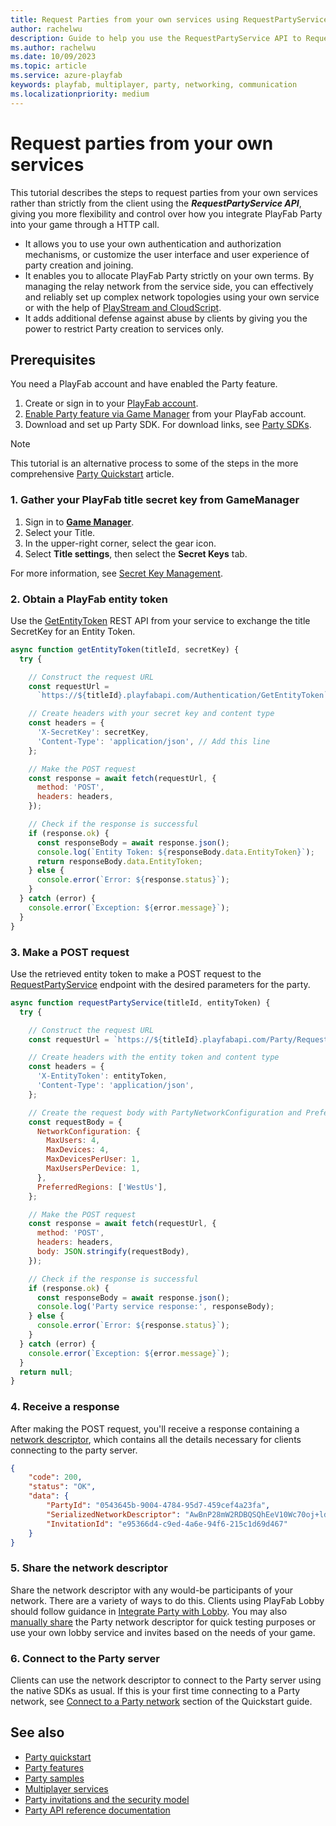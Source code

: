```yaml
---
title: Request Parties from your own services using RequestPartyService 
author: rachelwu
description: Guide to help you use the RequestPartyService API to Request Parties from your own services
ms.author: rachelwu
ms.date: 10/09/2023
ms.topic: article
ms.service: azure-playfab
keywords: playfab, multiplayer, party, networking, communication 
ms.localizationpriority: medium 
---
```


# Request parties from your own services

This tutorial describes the steps to request parties from your own services rather than strictly from the client using the ***RequestPartyService API***, giving you more flexibility and control over how you integrate PlayFab Party into your game through a HTTP call. 

* It allows you to use your own authentication and authorization mechanisms, or customize the user interface and user experience of party creation and joining.
* It enables you to allocate PlayFab Party strictly on your own terms. By managing the relay network from the service side, you can effectively and reliably set up complex network topologies using your own service or with the help of [PlayStream and CloudScript](../../../data-analytics/acting-data/action-rules-using-cloudscript-actions-with-playstream.md).
* It adds additional defense against abuse by clients by giving you the power to restrict Party creation to services only.

## Prerequisites

You need a PlayFab account and have enabled the Party feature. 

1. Create or sign in to your [PlayFab account](https://playfab.com). 
2. [Enable Party feature via Game Manager](enable-party.md) from your PlayFab account.
3. Download and set up Party SDK. For download links, see [Party SDKs](party-sdks.md).

> [!Note]
> This tutorial is an alternative process to some of the steps in the more comprehensive [Party Quickstart](quickstart.md) article. 

### 1. Gather your PlayFab title secret key from GameManager

1. Sign in to **[Game Manager](https://developer.playfab.com/)**.
2. Select your Title.
3. In the upper-right corner, select the gear icon.
4. Select **Title settings**, then select the **Secret Keys** tab.
   
For more information, see [Secret Key Management](../../../gamemanager/secret-key-management.md). 

### 2. Obtain a PlayFab entity token

Use the [GetEntityToken](/rest/api/playfab/authentication/authentication/get-entity-token) REST API from your service to exchange the title SecretKey for an Entity Token.

```js
async function getEntityToken(titleId, secretKey) {
  try {

    // Construct the request URL
    const requestUrl =
      `https://${titleId}.playfabapi.com/Authentication/GetEntityToken`;

    // Create headers with your secret key and content type
    const headers = {
      'X-SecretKey': secretKey,
      'Content-Type': 'application/json', // Add this line
    };

    // Make the POST request
    const response = await fetch(requestUrl, {
      method: 'POST',
      headers: headers,
    });

    // Check if the response is successful
    if (response.ok) {
      const responseBody = await response.json();
      console.log(`Entity Token: ${responseBody.data.EntityToken}`);
      return responseBody.data.EntityToken;
    } else {
      console.error(`Error: ${response.status}`);
    }
  } catch (error) {
    console.error(`Exception: ${error.message}`);
  }
}
```

### 3. Make a POST request

Use the retrieved entity token to make a POST request to the [RequestPartyService](/rest/api/playfab/multiplayer/multiplayer-server/request-party-service) endpoint with the desired parameters for the party. 

```js
async function requestPartyService(titleId, entityToken) {
  try {

    // Construct the request URL
    const requestUrl = `https://${titleId}.playfabapi.com/Party/RequestPartyService`;

    // Create headers with the entity token and content type
    const headers = {
      'X-EntityToken': entityToken,
      'Content-Type': 'application/json',
    };

    // Create the request body with PartyNetworkConfiguration and PreferredRegions
    const requestBody = {
      NetworkConfiguration: {
        MaxUsers: 4,
        MaxDevices: 4,
        MaxDevicesPerUser: 1,
        MaxUsersPerDevice: 1,
      },
      PreferredRegions: ['WestUs'],
    };

    // Make the POST request
    const response = await fetch(requestUrl, {
      method: 'POST',
      headers: headers,
      body: JSON.stringify(requestBody),
    });

    // Check if the response is successful
    if (response.ok) {
      const responseBody = await response.json();
      console.log('Party service response:', responseBody);
    } else {
      console.error(`Error: ${response.status}`);
    }
  } catch (error) {
    console.error(`Exception: ${error.message}`);
  }
  return null;
}
```

### 4. Receive a response

After making the POST request, you'll receive a response containing a [network descriptor](/rest/api/playfab/multiplayer/multiplayer-server/request-party-service#requestpartyserviceresponse), which contains all the details necessary for clients connecting to the party server.

```json
{
    "code": 200,
    "status": "OK",
    "data": {
        "PartyId": "0543645b-9004-4784-95d7-459cef4a23fa",
        "SerializedNetworkDescriptor": "AwBnP28mW2RDBQSQhEeV10Wc70oj+ldlc3RVcwAAAAAAAAAAAAAAAAAAPXqiEpapxSC+Owo1h8qJ5NuEOmtS0oeJqq8h6q5ybZZrbktkbnMtaXIwLTgxZTUtNTI3MWZiZDYtMmMyYS00NGE0LThhNjAtNmZlZjI4ZDAzMjc5Lndlc3R1cy5jbG91ZGFwcC5henVyZS5jb20=",
        "InvitationId": "e95366d4-c9ed-4a6e-94f6-215c1d69d467"
    }
}
```

### 5. Share the network descriptor

Share the network descriptor with any would-be participants of your network. There are a variety of ways to do this.  Clients using PlayFab Lobby should follow guidance in [Integrate Party with Lobby](party-lobby-integration.md). You may also [manually share](quickstart.md#manually-share-party-network-descriptor) the Party network descriptor for quick testing purposes or use your own lobby service and invites based on the needs of your game.

### 6. Connect to the Party server

Clients can use the network descriptor to connect to the Party server using the native SDKs as usual. If this is your first time connecting to a Party network, see [Connect to a Party network](quickstart.md#connect-to-a-party-network) section of the Quickstart guide. 

## See also

* [Party quickstart](quickstart.md)
* [Party features](party-features.md)
* [Party samples](party-samples.md)
* [Multiplayer services](../mpintro.md)
* [Party invitations and the security model](concepts-invitations-security-model.md)
* [Party API reference documentation](reference/party_members.md)
